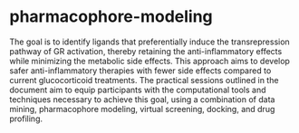 # pharmacophore-modeling
 The goal is to identify ligands that preferentially induce the transrepression pathway of GR activation, thereby retaining the anti-inflammatory effects while minimizing the metabolic side effects. This approach aims to develop safer anti-inflammatory therapies with fewer side effects compared to current glucocorticoid treatments.  The practical sessions outlined in the document aim to equip participants with the computational tools and techniques necessary to achieve this goal, using a combination of data mining, pharmacophore modeling, virtual screening, docking, and drug profiling.
